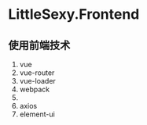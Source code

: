 # LittleSexy.Frontend
## 使用前端技术
1. vue
2. vue-router
3. vue-loader
4. webpack
5. 
6. axios
7. element-ui